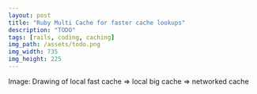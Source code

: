 ```yaml
---
layout: post
title: "Ruby Multi Cache for faster cache lookups"
description: "TODO"
tags: [rails, coding, caching]
img_path: /assets/todo.png
img_width: 735
img_height: 225
---
```


Image: Drawing of local fast cache => local big cache => networked cache

